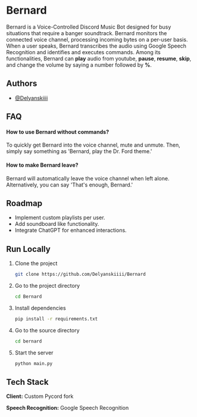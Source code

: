 # Bernard

Bernard is a Voice-Controlled Discord Music Bot designed for busy situations that require a banger soundtrack.
Bernard monitors the connected voice channel, processing incoming bytes on a per-user basis. 
When a user speaks, Bernard transcribes the audio using Google Speech Recognition and identifies and executes commands. 
Among its functionalities, Bernard can **play** audio from youtube, **pause**, **resume**, **skip**, and change the volume by saying a number followed by **%**.

## Authors

- [@Delyanskiiii](https://www.github.com/Delyanskiiii)

## FAQ

#### How to use Bernard without commands?

To quickly get Bernard into the voice channel, mute and unmute. Then, simply say something as 'Bernard, play the Dr. Ford theme.'

#### How to make Bernard leave?

Bernard will automatically leave the voice channel when left alone. Alternatively, you can say 'That's enough, Bernard.'

## Roadmap

- Implement custom playlists per user.
- Add soundboard like functionality.
- Integrate ChatGPT for enhanced interactions.

## Run Locally

1. Clone the project

    ```bash
    git clone https://github.com/Delyanskiiii/Bernard
    ```

2. Go to the project directory

    ```bash
    cd Bernard
    ```

3. Install dependencies

    ```bash
    pip install -r requirements.txt
    ```

4. Go to the source directory

    ```bash
    cd bernard
    ```

5. Start the server

    ```bash
    python main.py
    ```

## Tech Stack

**Client:** Custom Pycord fork

**Speech Recognition:** Google Speech Recognition
